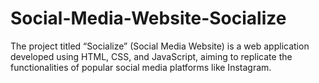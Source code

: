 # Social-Media-Website-Socialize
The project titled “Socialize” (Social Media Website) is a web application developed using HTML, CSS, and JavaScript, aiming to replicate the functionalities of popular social media platforms like Instagram.
